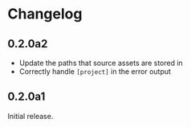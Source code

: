 # Changelog

## 0.2.0a2

- Update the paths that source assets are stored in
- Correctly handle `[project]` in the error output

## 0.2.0a1

Initial release.
